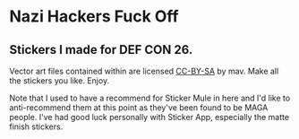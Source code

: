 # Nazi Hackers Fuck Off

## Stickers I made for DEF CON 26.

Vector art files contained within are licensed [CC-BY-SA](https://creativecommons.org/licenses/by-sa/4.0/) by mav. Make all the stickers you like. Enjoy.

Note that I used to have a recommend for Sticker Mule in here and I'd like to anti-recommend them at this point as they've been found to be MAGA people. I've had good luck personally with Sticker App, especially the matte finish stickers. 
